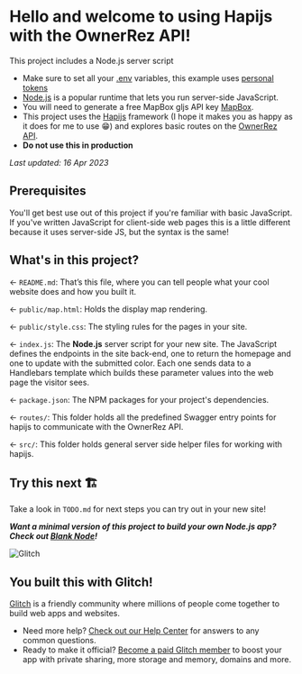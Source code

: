 # Hello and welcome to using Hapijs with the OwnerRez API!

This project includes a Node.js server script

- Make sure to set all your [.env](https://support.glitch.com/t/how-do-i-set-environment-variables/3921) variables, this example uses [personal tokens](https://www.ownerreservations.com/support/articles/api-overview)
- [Node.js](https://nodejs.org/en/about/) is a popular runtime that lets you run server-side JavaScript.
- You will need to generate a free MapBox gljs API key [MapBox](https://docs.mapbox.com/mapbox-gl-js/guides/install/).
- This project uses the [Hapijs](https://hapi.dev/) framework (I hope it makes you as happy as it does for me to use 😁) and explores basic routes on the [OwnerRez API](https://api.ownerreservations.com/help/v1).
- **Do not use this in production**

_Last updated: 16 Apr 2023_

## Prerequisites

You'll get best use out of this project if you're familiar with basic JavaScript. If you've written JavaScript for client-side web pages this is a little different because it uses server-side JS, but the syntax is the same!

## What's in this project?

← `README.md`: That’s this file, where you can tell people what your cool website does and how you built it.

← `public/map.html`: Holds the display map rendering.

← `public/style.css`: The styling rules for the pages in your site.

← `index.js`: The **Node.js** server script for your new site. The JavaScript defines the endpoints in the site back-end, one to return the homepage and one to update with the submitted color. Each one sends data to a Handlebars template which builds these parameter values into the web page the visitor sees.

← `package.json`: The NPM packages for your project's dependencies.

← `routes/`: This folder holds all the predefined Swagger entry points for hapijs to communicate with the OwnerRez API.

← `src/`: This folder holds general server side helper files for working with hapijs.


## Try this next 🏗️

Take a look in `TODO.md` for next steps you can try out in your new site!

**_Want a minimal version of this project to build your own Node.js app? Check out [Blank Node](https://glitch.com/edit/#!/remix/glitch-blank-node)!_**

![Glitch](https://cdn.glitch.com/a9975ea6-8949-4bab-addb-8a95021dc2da%2FLogo_Color.svg?v=1602781328576)

## You built this with Glitch!

[Glitch](https://glitch.com) is a friendly community where millions of people come together to build web apps and websites.

- Need more help? [Check out our Help Center](https://help.glitch.com/) for answers to any common questions.
- Ready to make it official? [Become a paid Glitch member](https://glitch.com/pricing) to boost your app with private sharing, more storage and memory, domains and more.
